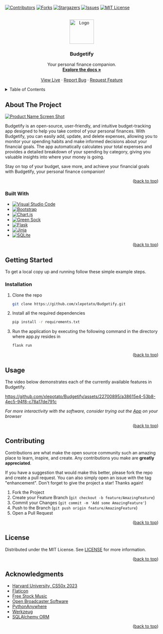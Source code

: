 <a name="readme-top"></a>



[![Contributors][contributors-shield]][contributors-url]
[![Forks][forks-shield]][forks-url]
[![Stargazers][stars-shield]][stars-url]
[![Issues][issues-shield]][issues-url]
[![MIT License][license-shield]][license-url]



<!-- PROJECT LOGO -->
<br />
<div align="center">
  <a href="https://budgetifyapp.pythonanywhere.com/">
    <img src="static/favicon.ico" alt="Logo" width="80" height="80">
  </a>

<h3 align="center">Budgetify</h3>

  <p align="center">
    Your personal finance companion.
    <br />
    <a href="#about-the-project"><strong>Explore the docs »</strong></a>
    <br />
    <br />
    <a href="https://budgetifyapp.pythonanywhere.com/">View Live</a>
    ·
    <a href="https://github.com/xlepotato/Budgetify/issues">Report Bug</a>
    ·
    <a href="https://github.com/xlepotato/Budgetify/issues">Request Feature</a>
  </p>
</div>



<!-- TABLE OF CONTENTS -->
<details>
  <summary>Table of Contents</summary>
  <ol>
    <li>
      <a href="#about-the-project">About The Project</a>
      <ul>
        <li><a href="#built-with">Built With</a></li>
      </ul>
    </li>
    <li>
      <a href="#getting-started">Getting Started</a>
      <ul>
        <li><a href="#installation">Installation</a></li>
      </ul>
    </li>
    <li><a href="#usage">Usage</a></li>
    <li><a href="#contributing">Contributing</a></li>
    <li><a href="#license">License</a></li>
    <li><a href="#acknowledgments">Acknowledgments</a></li>
  </ol>
</details>



<!-- ABOUT THE PROJECT -->
## About The Project

[![Product Name Screen Shot][product-screenshot]](https://budgetifyapp.pythonanywhere.com/)

Budgetify is an open-source, user-friendly, and intuitive budget-tracking app designed to help you take control of your personal finances. With Budgetify, you can easily add, update, and delete expenses, allowing you to monitor your spending habits and make informed decisions about your financial goals. The app automatically calculates your total expenses and provides a detailed breakdown of your spending by category, giving you valuable insights into where your money is going.

Stay on top of your budget, save more, and achieve your financial goals with Budgetify, your personal finance companion!

<p align="right">(<a href="#readme-top">back to top</a>)</p>



### Built With

* [![Visual Studio Code][Visual Studio Code.com]][Visual Studio Code-url]
* [![Bootstrap][Bootstrap.com]][Bootstrap-url]
* [![Chart.js][Chart.js.com]][Chart.js-url]
* [![Green Sock][Green Sock.com]][Green Sock-url]
* [![Flask][Flask.com]][Flask-url]
* [![Jinja][Jinja.com]][Jinja-url]
* [![SQLite][SQLite.com]][SQLite-url]

<p align="right">(<a href="#readme-top">back to top</a>)</p>



<!-- GETTING STARTED -->
## Getting Started

To get a local copy up and running follow these simple example steps.

### Installation

1. Clone the repo
   ```sh
   git clone https://github.com/xlepotato/Budgetify.git
   ```
2. Install all the required dependencies
   ```sh
   pip install -r requirements.txt
   ```
3. Run the application by executing the following command in the directory where app.py resides in
   ```sh
   flask run
   ```

<p align="right">(<a href="#readme-top">back to top</a>)</p>



<!-- USAGE EXAMPLES -->
## Usage

The video below demonstrates each of the currently available features in Budgetify. 

https://github.com/xlepotato/Budgetify/assets/22700895/a38615e4-53b8-4ec5-94f8-c78a17de791c

_For more interactivity with the software, consider trying out the [App](https://budgetifyapp.pythonanywhere.com/) on your browser_

<p align="right">(<a href="#readme-top">back to top</a>)</p>



<!-- CONTRIBUTING -->
## Contributing

Contributions are what make the open source community such an amazing place to learn, inspire, and create. Any contributions you make are **greatly appreciated**.

If you have a suggestion that would make this better, please fork the repo and create a pull request. You can also simply open an issue with the tag "enhancement".
Don't forget to give the project a star! Thanks again!

1. Fork the Project
2. Create your Feature Branch (`git checkout -b feature/AmazingFeature`)
3. Commit your Changes (`git commit -m 'Add some AmazingFeature'`)
4. Push to the Branch (`git push origin feature/AmazingFeature`)
5. Open a Pull Request

<p align="right">(<a href="#readme-top">back to top</a>)</p>



<!-- LICENSE -->
## License

Distributed under the MIT License. See [LICENSE](https://github.com/xlepotato/Budgetify/blob/main/LICENSE) for more information.

<p align="right">(<a href="#readme-top">back to top</a>)</p>



<!-- ACKNOWLEDGMENTS -->
## Acknowledgments

* [Harvard University, CS50x 2023](https://cs50.harvard.edu/x/2023/)
* [Flaticon](https://www.flaticon.com/)
* [Free Stock Music](https://www.free-stock-music.com)
* [Open Broadcaster Software](https://obsproject.com/)
* [PythonAnywhere](https://www.pythonanywhere.com/)
* [Werkzeug](https://werkzeug.palletsprojects.com/en/2.3.x/)
* [SQLAlchemy ORM](https://flask-sqlalchemy.palletsprojects.com/en/3.0.x/)

<p align="right">(<a href="#readme-top">back to top</a>)</p>



<!-- MARKDOWN LINKS & IMAGES -->
<!-- https://www.markdownguide.org/basic-syntax/#reference-style-links -->
[contributors-shield]: https://img.shields.io/github/contributors/xlepotato/Budgetify.svg?style=for-the-badge
[contributors-url]: https://github.com/xlepotato/Budgetify/graphs/contributors
[forks-shield]: https://img.shields.io/github/forks/xlepotato/Budgetify.svg?style=for-the-badge
[forks-url]: https://github.com/xlepotato/Budgetify/network/members
[stars-shield]: https://img.shields.io/github/stars/xlepotato/Budgetify.svg?style=for-the-badge
[stars-url]: https://github.com/xlepotato/Budgetify/stargazers
[issues-shield]: https://img.shields.io/github/issues/xlepotato/Budgetify.svg?style=for-the-badge
[issues-url]: https://github.com/xlepotato/Budgetify/issues
[license-shield]: https://img.shields.io/github/license/xlepotato/Budgetify.svg?style=for-the-badge
[license-url]: https://github.com/xlepotato/Budgetify/blob/main/LICENSE
[linkedin-shield]: https://img.shields.io/badge/-LinkedIn-black.svg?style=for-the-badge&logo=linkedin&colorB=555
[linkedin-url]: https://linkedin.com/in/linkedin_username
[product-screenshot]: https://github.com/xlepotato/Budgetify/assets/22700895/a3ebf55c-03ed-466b-8cd6-baeb0967bfd9
[Bootstrap.com]: https://img.shields.io/badge/Bootstrap-563D7C?style=for-the-badge&logo=bootstrap&logoColor=white
[Bootstrap-url]: https://getbootstrap.com
[SQLite.com]: https://img.shields.io/badge/sqlite-%2307405e.svg?style=for-the-badge&logo=sqlite&logoColor=white
[SQLite-url]: https://www.sqlite.org/
[Chart.js.com]: https://img.shields.io/badge/chart.js-F5788D.svg?style=for-the-badge&logo=chart.js&logoColor=white
[Chart.js-url]: https://www.chartjs.org/docs/latest/
[Flask.com]: https://img.shields.io/badge/flask-%23000.svg?style=for-the-badge&logo=flask&logoColor=white
[Flask-url]: https://flask.palletsprojects.com/en/2.3.x/
[Green Sock.com]: https://img.shields.io/badge/green%20sock-88CE02?style=for-the-badge&logo=greensock&logoColor=white
[Green Sock-url]: https://greensock.com/
[Jinja.com]: https://img.shields.io/badge/jinja-white.svg?style=for-the-badge&logo=jinja&logoColor=black
[Jinja-url]: https://jinja.palletsprojects.com/en/3.1.x/
[Visual Studio Code.com]: https://img.shields.io/badge/Visual%20Studio%20Code-0078d7.svg?style=for-the-badge&logo=visual-studio-code&logoColor=white
[Visual Studio Code-url]: https://code.visualstudio.com/
